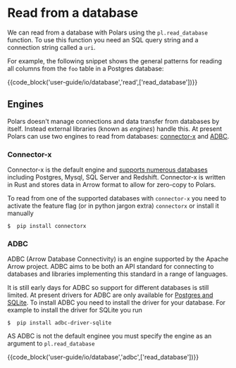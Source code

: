 # Read from a database

We can read from a database with Polars using the `pl.read_database` function. To use this function you need an SQL query string and a connection string called a `uri`.

For example, the following snippet shows the general patterns for reading all columns from the `foo` table in a Postgres database:

{{code_block('user-guide/io/database','read',['read_database'])}}

## Engines

Polars doesn't manage connections and data transfer from databases by itself. Instead external libraries (known as *engines*) handle this. At present Polars can use two engines to read from databases: [connector-x](https://github.com/sfu-db/connector-x) and [ADBC](https://arrow.apache.org/docs/format/ADBC.html).

### Connector-x

Connector-x is the default engine and [supports numerous databases](https://github.com/sfu-db/connector-x#sources) including Postgres, Mysql, SQL Server and Redshift. Connector-x is written in Rust and stores data in Arrow format to allow for zero-copy to Polars.

To read from one of the supported databases with `connector-x` you need to activate the feature flag (or in python jargon extra) `connectorx` or install it manually

```shell
$  pip install connectorx
```

### ADBC

ADBC (Arrow Database Connectivity) is an engine supported by the Apache Arrow project. ADBC aims to be both an API standard for connecting to databases and libraries implementing this standard in a range of languages.

It is still early days for ADBC so support for different databases is still limited. At present drivers for ADBC are only available for [Postgres and SQLite](https://arrow.apache.org/adbc/0.1.0/driver/cpp/index.html). To install ADBC you need to install the driver for your database. For example to install the driver for SQLite you run

```shell
$  pip install adbc-driver-sqlite
```

AS ADBC is not the default enginee you must specify the engine as an argument to `pl.read_database`

{{code_block('user-guide/io/database','adbc',['read_database'])}}


